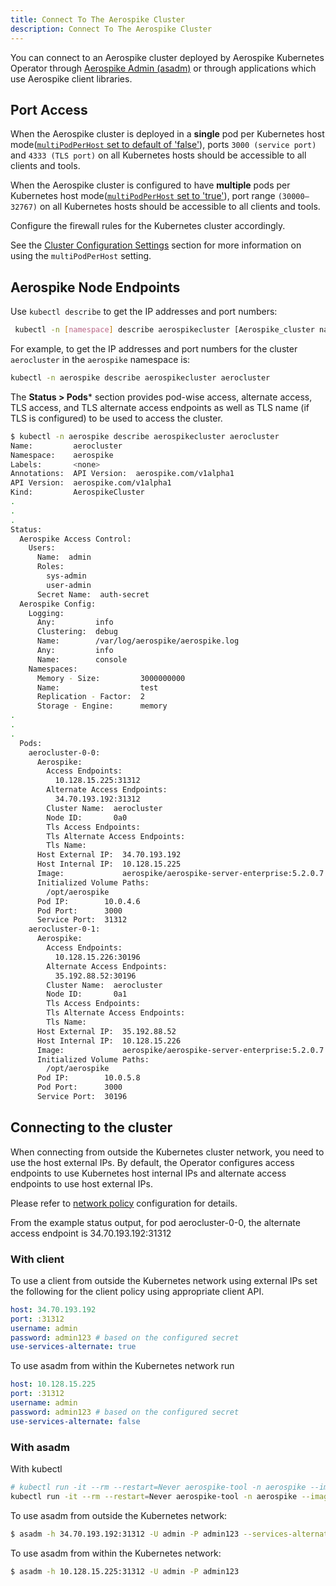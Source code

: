 ```yaml
---
title: Connect To The Aerospike Cluster
description: Connect To The Aerospike Cluster
---
```


You can connect to an Aerospike cluster deployed by Aerospike Kubernetes Operator through [Aerospike Admin (asadm)](https://docs.aerospike.com/docs/tools/asadm/) or through applications which use Aerospike client libraries.

## Port Access

When the Aerospike cluster is deployed in a **single** pod per Kubernetes host mode([`multiPodPerHost` set to default of 'false'](Cluster-configuration-settings.md)), ports `3000 (service port)` and `4333 (TLS port)` on all Kubernetes hosts should be accessible to all clients and tools.

When the Aerospike cluster is configured to have **multiple** pods per Kubernetes host mode([`multiPodPerHost` set to  'true'](Cluster-configuration-settings.md)), port range `(30000–32767)` on all Kubernetes hosts should be accessible to all clients and tools.

Configure the firewall rules for the Kubernetes cluster accordingly.

See the [Cluster Configuration Settings](Cluster-configuration-settings.md) section for more information on using the `multiPodPerHost` setting.

## Aerospike Node Endpoints

Use `kubectl describe` to get the IP addresses and port numbers:

```sh
 kubectl -n [namespace] describe aerospikecluster [Aerospike_cluster name]
```

For example, to get the IP addresses and port numbers for the cluster `aerocluster` in the `aerospike` namespace is:

```sh
kubectl -n aerospike describe aerospikecluster aerocluster
```

The **Status > Pods*** section provides pod-wise access, alternate access, TLS access, and TLS alternate access endpoints as well as TLS name (if TLS is configured) to be used to access the cluster.

```sh
$ kubectl -n aerospike describe aerospikecluster aerocluster
Name:         aerocluster
Namespace:    aerospike
Labels:       <none>
Annotations:  API Version:  aerospike.com/v1alpha1
API Version:  aerospike.com/v1alpha1
Kind:         AerospikeCluster
.
.
.
Status:
  Aerospike Access Control:
    Users:
      Name:  admin
      Roles:
        sys-admin
        user-admin
      Secret Name:  auth-secret
  Aerospike Config:
    Logging:
      Any:         info
      Clustering:  debug
      Name:        /var/log/aerospike/aerospike.log
      Any:         info
      Name:        console
    Namespaces:
      Memory - Size:         3000000000
      Name:                  test
      Replication - Factor:  2
      Storage - Engine:      memory
.
.
.
  Pods:
    aerocluster-0-0:
      Aerospike:
        Access Endpoints:
          10.128.15.225:31312
        Alternate Access Endpoints:
          34.70.193.192:31312
        Cluster Name:  aerocluster
        Node ID:       0a0
        Tls Access Endpoints:
        Tls Alternate Access Endpoints:
        Tls Name:
      Host External IP:  34.70.193.192
      Host Internal IP:  10.128.15.225
      Image:             aerospike/aerospike-server-enterprise:5.2.0.7
      Initialized Volume Paths:
        /opt/aerospike
      Pod IP:        10.0.4.6
      Pod Port:      3000
      Service Port:  31312
    aerocluster-0-1:
      Aerospike:
        Access Endpoints:
          10.128.15.226:30196
        Alternate Access Endpoints:
          35.192.88.52:30196
        Cluster Name:  aerocluster
        Node ID:       0a1
        Tls Access Endpoints:
        Tls Alternate Access Endpoints:
        Tls Name:
      Host External IP:  35.192.88.52
      Host Internal IP:  10.128.15.226
      Image:             aerospike/aerospike-server-enterprise:5.2.0.7
      Initialized Volume Paths:
        /opt/aerospike
      Pod IP:        10.0.5.8
      Pod Port:      3000
      Service Port:  30196

```

## Connecting to the cluster
When connecting from outside the Kubernetes cluster network, you need to use the host external IPs. By default, the Operator configures access endpoints to use Kubernetes host internal IPs and alternate access endpoints to use host external IPs.

Please refer to [network policy](Cluster-configuration-settings.md#network-policy) configuration for details.

From the example status output, for pod aerocluster-0-0, the alternate access endpoint is 34.70.193.192:31312

### With client
To use a client from outside the Kubernetes network using external IPs set the following for the client policy using appropriate client API.
```yaml
host: 34.70.193.192
port: :31312
username: admin
password: admin123 # based on the configured secret
use-services-alternate: true
```

To use asadm from within the Kubernetes network run
```yaml
host: 10.128.15.225
port: :31312
username: admin
password: admin123 # based on the configured secret
use-services-alternate: false
```

### With asadm
With kubectl
```sh
# kubectl run -it --rm --restart=Never aerospike-tool -n aerospike --image=aerospike/aerospike-tools:latest -- asadm -h <cluster-name> -U <user> -P <password>
kubectl run -it --rm --restart=Never aerospike-tool -n aerospike --image=aerospike/aerospike-tools:latest -- asadm -h aeroclustersrc -U admin -P admin123
```

To use asadm from outside the Kubernetes network:
```sh
$ asadm -h 34.70.193.192:31312 -U admin -P admin123 --services-alternate
```

To use asadm from within the Kubernetes network:
```sh
$ asadm -h 10.128.15.225:31312 -U admin -P admin123
```
